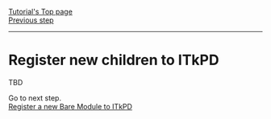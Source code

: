 [Tutorial's Top page](flow.md)<br>
[Previous step](viewer.md)<br>
<hr>

# Register new children to ITkPD


TBD

Go to next step.<br>
[Register a new Bare Module to ITkPD](register_bare.md)<br>

